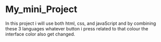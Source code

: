 # My_mini_Project
In this project i will use both html, css, and javaScript and by combining these 3 languages whatever button i press related to that colour  the interface color also get changed.
